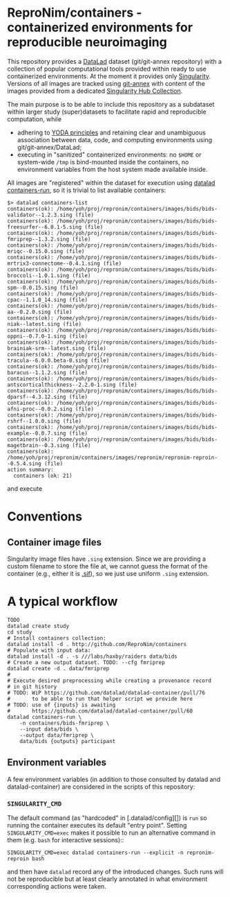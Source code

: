 # ReproNim/containers - containerized environments for reproducible neuroimaging

This repository provides a [DataLad] dataset (git/git-annex
repository) with a collection of popular computational tools provided
within ready to use containerized environments.  At the moment it
provides only [Singularity].  Versions of all images are tracked using
[git-annex] with content of the images provided from a dedicated
[Singularity Hub Collection].

The main purpose is to be able to include this repository as a
subdataset within larger study (super)datasets to facilitate rapid and
reproducible computation, while

- adhering to [YODA principles] and retaining clear and unambiguous
  association between data, code, and computing environments using
  git/git-annex/DataLad;
- executing in "sanitized" containerized environments:  no `$HOME` or
  system-wide `/tmp` is bind-mounted inside the containers, no
  environment variables from the host system made available inside.

All images are "registered" within the dataset for execution using
[datalad containers-run], so it is trivial to list available
containers:

    $> datalad containers-list
    containers(ok): /home/yoh/proj/repronim/containers/images/bids/bids-validator--1.2.3.sing (file)
    containers(ok): /home/yoh/proj/repronim/containers/images/bids/bids-freesurfer--6.0.1-5.sing (file)
    containers(ok): /home/yoh/proj/repronim/containers/images/bids/bids-fmriprep--1.3.2.sing (file)
    containers(ok): /home/yoh/proj/repronim/containers/images/bids/bids-mriqc--0.15.0.sing (file)
    containers(ok): /home/yoh/proj/repronim/containers/images/bids/bids-mrtrix3-connectome--0.4.1.sing (file)
    containers(ok): /home/yoh/proj/repronim/containers/images/bids/bids-broccoli--1.0.1.sing (file)
    containers(ok): /home/yoh/proj/repronim/containers/images/bids/bids-spm--0.0.15.sing (file)
    containers(ok): /home/yoh/proj/repronim/containers/images/bids/bids-cpac--1.1.0_14.sing (file)
    containers(ok): /home/yoh/proj/repronim/containers/images/bids/bids-aa--0.2.0.sing (file)
    containers(ok): /home/yoh/proj/repronim/containers/images/bids/bids-niak--latest.sing (file)
    containers(ok): /home/yoh/proj/repronim/containers/images/bids/bids-oppni--0.7.0-1.sing (file)
    containers(ok): /home/yoh/proj/repronim/containers/images/bids/bids-brainiak-srm--latest.sing (file)
    containers(ok): /home/yoh/proj/repronim/containers/images/bids/bids-tracula--6.0.0.beta-0.sing (file)
    containers(ok): /home/yoh/proj/repronim/containers/images/bids/bids-baracus--1.1.2.sing (file)
    containers(ok): /home/yoh/proj/repronim/containers/images/bids/bids-antscorticalthickness--2.2.0-1.sing (file)
    containers(ok): /home/yoh/proj/repronim/containers/images/bids/bids-dparsf--4.3.12.sing (file)
    containers(ok): /home/yoh/proj/repronim/containers/images/bids/bids-afni-proc--0.0.2.sing (file)
    containers(ok): /home/yoh/proj/repronim/containers/images/bids/bids-rshrf--1.0.0.sing (file)
    containers(ok): /home/yoh/proj/repronim/containers/images/bids/bids-example--0.0.7.sing (file)
    containers(ok): /home/yoh/proj/repronim/containers/images/bids/bids-magetbrain--0.3.sing (file)
    containers(ok): /home/yoh/proj/repronim/containers/images/repronim/repronim-reproin--0.5.4.sing (file)
    action summary:
      containers (ok: 21)


and execute

    

# Conventions

## Container image files

Singularity image files have `.sing` extension.  Since we are providing
a custom filename to store the file at, we cannot guess the format of
the container (e.g., either it is 
[.sif](https://www.sylabs.io/2018/03/sif-containing-your-containers/)),
so we just use uniform `.sing` extension.

# A typical workflow


    TODO
	datalad create study
	cd study
	# Install containers collection:
	datalad install -d . http://github.com/ReproNim/containers
	# Populate with input data:
	datalad install -d . -s ///labs/haxby/raiders data/bids
	# Create a new output dataset. TODO: --cfg fmriprep
	datalad create -d . data/fmriprep
	#
	# Execute desired preprocessing while creating a provenance record
	# in git history
	# TODO: WiP https://github.com/datalad/datalad-container/pull/76
	#       to be able to run that helper script we provide here
	# TODO: use of {inputs} is awaiting
	#       https://github.com/datalad/datalad-container/pull/60
	datalad containers-run \
		-n containers/bids-fmriprep \
		--input	data/bids \
		--output data/fmriprep \
		data/bids {outputs} participant


## Environment variables

A few environment variables (in addition to those consulted by datalad
and datalad-container) are considered in the scripts of this
repository:

### `SINGULARITY_CMD`

The default command (as "hardcoded" in [.datalad/config][]) is `run`
so running the container executes its default "entry point".  Setting
`SINGULARITY_CMD=exec` makes it possible to run an alternative command
in them (e.g. `bash` for interactive sessions)::

    SINGULARITY_CMD=exec datalad containers-run --explicit -n repronim-reproin bash

and then have `datalad` record any of the introduced changes.  Such
runs will not be reproducible but at least clearly annotated in what
environment corresponding actions were taken.

[git-annex]: http://git-annex.branchable.com
[DataLad]: http://datalad.org
[datalad containers-run]: http://docs.datalad.org/projects/container/en/latest/generated/man/datalad-containers-run.html
[YODA principles]: https://github.com/myyoda/poster/blob/master/ohbm2018.pdf

[Singularity]: https://www.sylabs.io/singularity/
[Singularity Hub]: https://singularity-hub.org
[Singularity Hub Collection]: https://www.singularity-hub.org/collections/2761
